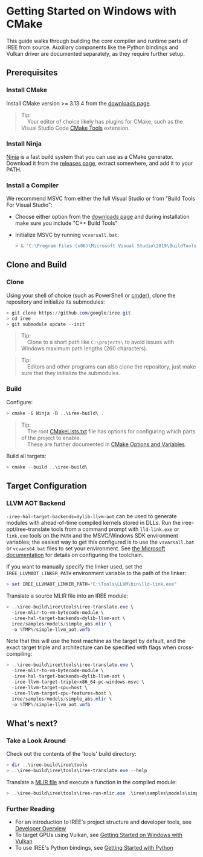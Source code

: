 # Getting Started on Windows with CMake

<!--
Notes to those updating this guide:

    * This document should be __simple__ and cover essential items only.
      Notes for optional components should go in separate files.

    * This document parallels getting_started_linux_cmake.md and
      getting_started_macos_cmake.md
      Please keep them in sync.
-->

This guide walks through building the core compiler and runtime parts of IREE
from source. Auxiliary components like the Python bindings and Vulkan driver are
documented separately, as they require further setup.

## Prerequisites

### Install CMake

Install CMake version >= 3.13.4 from the
[downloads page](https://cmake.org/download/).

> Tip:<br>
> &nbsp;&nbsp;&nbsp;&nbsp;Your editor of choice likely has plugins for CMake,
> such as the Visual Studio Code
> [CMake Tools](https://github.com/microsoft/vscode-cmake-tools) extension.

### Install Ninja

[Ninja](https://ninja-build.org/) is a fast build system that you can use as a
CMake generator. Download it from the
[releases page](https://github.com/ninja-build/ninja/releases), extract
somewhere, and add it to your PATH.

### Install a Compiler

We recommend MSVC from either the full Visual Studio or from "Build Tools For
Visual Studio":

*   Choose either option from the
    [downloads page](https://visualstudio.microsoft.com/downloads/) and during
    installation make sure you include "C++ Build Tools"
*   Initialize MSVC by running `vcvarsall.bat`:

    ```powershell
    > & "C:\Program Files (x86)\Microsoft Visual Studio\2019\BuildTools\VC\Auxiliary\Build\vcvars64.bat"
    ```

## Clone and Build

### Clone

Using your shell of choice (such as PowerShell or [cmder](https://cmder.net/)),
clone the repository and initialize its submodules:

```powershell
> git clone https://github.com/google/iree.git
> cd iree
> git submodule update --init
```

> Tip:<br>
> &nbsp;&nbsp;&nbsp;&nbsp;Clone to a short path like `C:\projects\` to avoid
> issues with Windows maximum path lengths (260 characters).

> Tip:<br>
> &nbsp;&nbsp;&nbsp;&nbsp;Editors and other programs can also clone the
> repository, just make sure that they initialize the submodules.

### Build

Configure:

```powershell
> cmake -G Ninja -B ..\iree-build\ .
```

> Tip:<br>
> &nbsp;&nbsp;&nbsp;&nbsp;The root
> [CMakeLists.txt](https://github.com/google/iree/blob/main/CMakeLists.txt)
> file has options for configuring which parts of the project to enable.<br>
> &nbsp;&nbsp;&nbsp;&nbsp;These are further documented in [CMake Options and Variables](cmake_options_and_variables.md).

Build all targets:

```powershell
> cmake --build ..\iree-build\
```

## Target Configuration

### LLVM AOT Backend

`-iree-hal-target-backends=dylib-llvm-aot` can be used to generate modules with
ahead-of-time compiled kernels stored in DLLs. Run the iree-opt/iree-translate
tools from a command prompt with `lld-link.exe` or `link.exe` tools on the
`PATH` and the MSVC/Windows SDK environment variables; the easiest way to get
this configured is to use the `vsvarsall.bat` or `vcvars64.bat` files to set
your environment. See
[the Microsoft documentation](https://docs.microsoft.com/en-us/cpp/build/building-on-the-command-line?view=vs-2019)
for details on configuring the toolchain.

If you want to manually specify the linker used, set the
`IREE_LLVMAOT_LINKER_PATH` environment variable to the path of the linker:

```powershell
> set IREE_LLVMAOT_LINKER_PATH="C:\Tools\LLVM\bin\lld-link.exe"
```

Translate a source MLIR file into an IREE module:

```powershell
> ..\iree-build\iree\tools\iree-translate.exe \
  -iree-mlir-to-vm-bytecode-module \
  -iree-hal-target-backends=dylib-llvm-aot \
  iree/samples/models/simple_abs.mlir \
  -o %TMP%/simple-llvm_aot.vmfb
```

Note that this will use the host machine as the target by default, and the
exact target triple and architecture can be specified with flags when
cross-compiling:

```powershell
> ..\iree-build\iree\tools\iree-translate.exe \
  -iree-mlir-to-vm-bytecode-module \
  -iree-hal-target-backends=dylib-llvm-aot \
  -iree-llvm-target-triple=x86_64-pc-windows-msvc \
  -iree-llvm-target-cpu=host \
  -iree-llvm-target-cpu-features=host \
  iree/samples/models/simple_abs.mlir \
  -o %TMP%/simple-llvm_aot.vmfb
```

## What's next?

### Take a Look Around

Check out the contents of the 'tools' build directory:

```powershell
> dir ..\iree-build\iree\tools
> ..\iree-build\iree\tools\iree-translate.exe --help
```

Translate a
[MLIR file](https://github.com/google/iree/blob/main/iree/samples/models/simple_abs.mlir)
and execute a function in the compiled module:

```powershell
> ..\iree-build\iree\tools\iree-run-mlir.exe .\iree\samples\models\simple_abs.mlir -function-input="f32=-2" -iree-hal-target-backends=vmvx -print-mlir
```

### Further Reading

*   For an introduction to IREE's project structure and developer tools, see
    [Developer Overview](../developing_iree/developer_overview.md)
*   To target GPUs using Vulkan, see
    [Getting Started on Windows with Vulkan](getting_started_windows_vulkan.md)
*   To use IREE's Python bindings, see
    [Getting Started with Python](getting_started_python.md)
